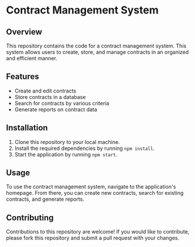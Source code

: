# Contract Management System

## Overview
This repository contains the code for a contract management system. This system allows users to create, store, and manage contracts in an organized and efficient manner.

## Features
- Create and edit contracts
- Store contracts in a database
- Search for contracts by various criteria
- Generate reports on contract data

## Installation
1. Clone this repository to your local machine.
2. Install the required dependencies by running `npm install`.
3. Start the application by running `npm start`.

## Usage
To use the contract management system, navigate to the application's homepage. From there, you can create new contracts, search for existing contracts, and generate reports.

## Contributing
Contributions to this repository are welcome! If you would like to contribute, please fork this repository and submit a pull request with your changes.

